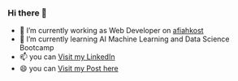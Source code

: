 ### Hi there 👋

<!--
**ditorisan/ditorisan** is a ✨ _special_ ✨ repository because its `README.md` (this file) appears on your GitHub profile.

Here are some ideas to get you started:

- 🔭 I’m currently working on ...
- 🌱 I’m currently learning ...
- 👯 I’m looking to collaborate on ...
- 🤔 I’m looking for help with ...
- 💬 Ask me about ...
- 📫 How to reach me: ...
- 😄 Pronouns: ...
- ⚡ Fun fact: ...
-->
- 🔭 I’m currently working as Web Developer on [afiahkost](https:\\www.afiahkost.com)
- 🌱 I’m currently learning AI Machine Learning and Data Science Bootcamp
- 📫 you can [Visit my LinkedIn](https://www.linkedin.com/in/andiauliyanto)
- 😄 you can [Visit my Post here](https://www.linkedin.com/in/reant/recent-activity/all/)
  
